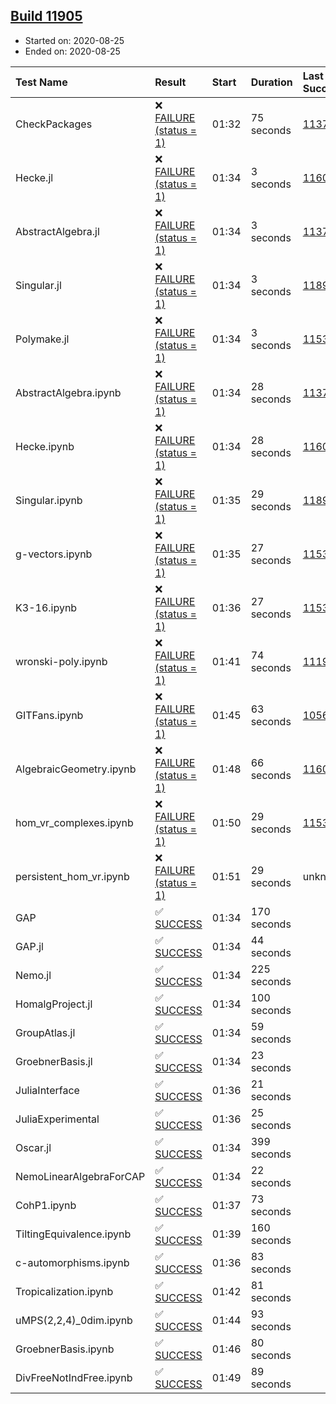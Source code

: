## [Build 11905](https://oscarci.mathematik.uni-kl.de/job/oscar/11905/)

* Started on: 2020-08-25
* Ended on: 2020-08-25

| Test Name    | Result | Start | Duration | Last Success | First Failure |
|:-------------|:-------|:------|:---------|:-------------|:--------------|
| CheckPackages | ❌ [FAILURE (status = 1)](https://oscarci.mathematik.uni-kl.de/job/oscar/11905/artifact/logs/build-11905/CheckPackages.log) | 01:32 | 75 seconds | [11376](https://oscarci.mathematik.uni-kl.de/job/oscar/11376/) | [11377](https://oscarci.mathematik.uni-kl.de/job/oscar/11377/) |
| Hecke.jl | ❌ [FAILURE (status = 1)](https://oscarci.mathematik.uni-kl.de/job/oscar/11905/artifact/logs/build-11905/Hecke.jl.log) | 01:34 | 3 seconds | [11602](https://oscarci.mathematik.uni-kl.de/job/oscar/11602/) | [11603](https://oscarci.mathematik.uni-kl.de/job/oscar/11603/) |
| AbstractAlgebra.jl | ❌ [FAILURE (status = 1)](https://oscarci.mathematik.uni-kl.de/job/oscar/11905/artifact/logs/build-11905/AbstractAlgebra.jl.log) | 01:34 | 3 seconds | [11376](https://oscarci.mathematik.uni-kl.de/job/oscar/11376/) | [11377](https://oscarci.mathematik.uni-kl.de/job/oscar/11377/) |
| Singular.jl | ❌ [FAILURE (status = 1)](https://oscarci.mathematik.uni-kl.de/job/oscar/11905/artifact/logs/build-11905/Singular.jl.log) | 01:34 | 3 seconds | [11893](https://oscarci.mathematik.uni-kl.de/job/oscar/11893/) | [11894](https://oscarci.mathematik.uni-kl.de/job/oscar/11894/) |
| Polymake.jl | ❌ [FAILURE (status = 1)](https://oscarci.mathematik.uni-kl.de/job/oscar/11905/artifact/logs/build-11905/Polymake.jl.log) | 01:34 | 3 seconds | [11532](https://oscarci.mathematik.uni-kl.de/job/oscar/11532/) | [11533](https://oscarci.mathematik.uni-kl.de/job/oscar/11533/) |
| AbstractAlgebra.ipynb | ❌ [FAILURE (status = 1)](https://oscarci.mathematik.uni-kl.de/job/oscar/11905/artifact/logs/build-11905/AbstractAlgebra.ipynb.log) | 01:34 | 28 seconds | [11376](https://oscarci.mathematik.uni-kl.de/job/oscar/11376/) | [11377](https://oscarci.mathematik.uni-kl.de/job/oscar/11377/) |
| Hecke.ipynb | ❌ [FAILURE (status = 1)](https://oscarci.mathematik.uni-kl.de/job/oscar/11905/artifact/logs/build-11905/Hecke.ipynb.log) | 01:34 | 28 seconds | [11602](https://oscarci.mathematik.uni-kl.de/job/oscar/11602/) | [11603](https://oscarci.mathematik.uni-kl.de/job/oscar/11603/) |
| Singular.ipynb | ❌ [FAILURE (status = 1)](https://oscarci.mathematik.uni-kl.de/job/oscar/11905/artifact/logs/build-11905/Singular.ipynb.log) | 01:35 | 29 seconds | [11893](https://oscarci.mathematik.uni-kl.de/job/oscar/11893/) | [11894](https://oscarci.mathematik.uni-kl.de/job/oscar/11894/) |
| g-vectors.ipynb | ❌ [FAILURE (status = 1)](https://oscarci.mathematik.uni-kl.de/job/oscar/11905/artifact/logs/build-11905/g-vectors.ipynb.log) | 01:35 | 27 seconds | [11532](https://oscarci.mathematik.uni-kl.de/job/oscar/11532/) | [11533](https://oscarci.mathematik.uni-kl.de/job/oscar/11533/) |
| K3-16.ipynb | ❌ [FAILURE (status = 1)](https://oscarci.mathematik.uni-kl.de/job/oscar/11905/artifact/logs/build-11905/K3-16.ipynb.log) | 01:36 | 27 seconds | [11532](https://oscarci.mathematik.uni-kl.de/job/oscar/11532/) | [11533](https://oscarci.mathematik.uni-kl.de/job/oscar/11533/) |
| wronski-poly.ipynb | ❌ [FAILURE (status = 1)](https://oscarci.mathematik.uni-kl.de/job/oscar/11905/artifact/logs/build-11905/wronski-poly.ipynb.log) | 01:41 | 74 seconds | [11192](https://oscarci.mathematik.uni-kl.de/job/oscar/11192/) | [11193](https://oscarci.mathematik.uni-kl.de/job/oscar/11193/) |
| GITFans.ipynb | ❌ [FAILURE (status = 1)](https://oscarci.mathematik.uni-kl.de/job/oscar/11905/artifact/logs/build-11905/GITFans.ipynb.log) | 01:45 | 63 seconds | [10566](https://oscarci.mathematik.uni-kl.de/job/oscar/10566/) | [10567](https://oscarci.mathematik.uni-kl.de/job/oscar/10567/) |
| AlgebraicGeometry.ipynb | ❌ [FAILURE (status = 1)](https://oscarci.mathematik.uni-kl.de/job/oscar/11905/artifact/logs/build-11905/AlgebraicGeometry.ipynb.log) | 01:48 | 66 seconds | [11602](https://oscarci.mathematik.uni-kl.de/job/oscar/11602/) | [11603](https://oscarci.mathematik.uni-kl.de/job/oscar/11603/) |
| hom_vr_complexes.ipynb | ❌ [FAILURE (status = 1)](https://oscarci.mathematik.uni-kl.de/job/oscar/11905/artifact/logs/build-11905/hom_vr_complexes.ipynb.log) | 01:50 | 29 seconds | [11532](https://oscarci.mathematik.uni-kl.de/job/oscar/11532/) | [11533](https://oscarci.mathematik.uni-kl.de/job/oscar/11533/) |
| persistent_hom_vr.ipynb | ❌ [FAILURE (status = 1)](https://oscarci.mathematik.uni-kl.de/job/oscar/11905/artifact/logs/build-11905/persistent_hom_vr.ipynb.log) | 01:51 | 29 seconds | unknown | unknown |
| GAP | ✅ [SUCCESS](https://oscarci.mathematik.uni-kl.de/job/oscar/11905/artifact/logs/build-11905/GAP.log) | 01:34 | 170 seconds |  |  |
| GAP.jl | ✅ [SUCCESS](https://oscarci.mathematik.uni-kl.de/job/oscar/11905/artifact/logs/build-11905/GAP.jl.log) | 01:34 | 44 seconds |  |  |
| Nemo.jl | ✅ [SUCCESS](https://oscarci.mathematik.uni-kl.de/job/oscar/11905/artifact/logs/build-11905/Nemo.jl.log) | 01:34 | 225 seconds |  |  |
| HomalgProject.jl | ✅ [SUCCESS](https://oscarci.mathematik.uni-kl.de/job/oscar/11905/artifact/logs/build-11905/HomalgProject.jl.log) | 01:34 | 100 seconds |  |  |
| GroupAtlas.jl | ✅ [SUCCESS](https://oscarci.mathematik.uni-kl.de/job/oscar/11905/artifact/logs/build-11905/GroupAtlas.jl.log) | 01:34 | 59 seconds |  |  |
| GroebnerBasis.jl | ✅ [SUCCESS](https://oscarci.mathematik.uni-kl.de/job/oscar/11905/artifact/logs/build-11905/GroebnerBasis.jl.log) | 01:34 | 23 seconds |  |  |
| JuliaInterface | ✅ [SUCCESS](https://oscarci.mathematik.uni-kl.de/job/oscar/11905/artifact/logs/build-11905/JuliaInterface.log) | 01:36 | 21 seconds |  |  |
| JuliaExperimental | ✅ [SUCCESS](https://oscarci.mathematik.uni-kl.de/job/oscar/11905/artifact/logs/build-11905/JuliaExperimental.log) | 01:36 | 25 seconds |  |  |
| Oscar.jl | ✅ [SUCCESS](https://oscarci.mathematik.uni-kl.de/job/oscar/11905/artifact/logs/build-11905/Oscar.jl.log) | 01:34 | 399 seconds |  |  |
| NemoLinearAlgebraForCAP | ✅ [SUCCESS](https://oscarci.mathematik.uni-kl.de/job/oscar/11905/artifact/logs/build-11905/NemoLinearAlgebraForCAP.log) | 01:34 | 22 seconds |  |  |
| CohP1.ipynb | ✅ [SUCCESS](https://oscarci.mathematik.uni-kl.de/job/oscar/11905/artifact/logs/build-11905/CohP1.ipynb.log) | 01:37 | 73 seconds |  |  |
| TiltingEquivalence.ipynb | ✅ [SUCCESS](https://oscarci.mathematik.uni-kl.de/job/oscar/11905/artifact/logs/build-11905/TiltingEquivalence.ipynb.log) | 01:39 | 160 seconds |  |  |
| c-automorphisms.ipynb | ✅ [SUCCESS](https://oscarci.mathematik.uni-kl.de/job/oscar/11905/artifact/logs/build-11905/c-automorphisms.ipynb.log) | 01:36 | 83 seconds |  |  |
| Tropicalization.ipynb | ✅ [SUCCESS](https://oscarci.mathematik.uni-kl.de/job/oscar/11905/artifact/logs/build-11905/Tropicalization.ipynb.log) | 01:42 | 81 seconds |  |  |
| uMPS(2,2,4)_0dim.ipynb | ✅ [SUCCESS](https://oscarci.mathematik.uni-kl.de/job/oscar/11905/artifact/logs/build-11905/uMPS-2-2-4-_0dim.ipynb.log) | 01:44 | 93 seconds |  |  |
| GroebnerBasis.ipynb | ✅ [SUCCESS](https://oscarci.mathematik.uni-kl.de/job/oscar/11905/artifact/logs/build-11905/GroebnerBasis.ipynb.log) | 01:46 | 80 seconds |  |  |
| DivFreeNotIndFree.ipynb | ✅ [SUCCESS](https://oscarci.mathematik.uni-kl.de/job/oscar/11905/artifact/logs/build-11905/DivFreeNotIndFree.ipynb.log) | 01:49 | 89 seconds |  |  |
